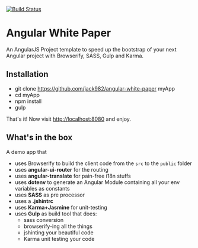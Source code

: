 [![Build Status](https://travis-ci.org/jack982/angular-white-paper.svg?branch=master)](https://travis-ci.org/jack982/angular-white-paper)

# Angular White Paper
An AngularJS Project template to speed up the bootstrap of your next Angular project with Browserify, SASS, Gulp and Karma.


## Installation

- git clone https://github.com/jack982/angular-white-paper myApp
- cd myApp
- npm install
- gulp

That's it! Now visit [http://localhost:8080](http://localhost:8080) and enjoy.

## What's in the box

A demo app that

  - uses Browserify to build the client code from the `src` to the `public` folder
  - uses **angular-ui-router** for the routing
  - uses **angular-translate** for pain-free i18n stuffs
  - uses **dotenv** to generate an Angular Module containing all your env variables as constants
  - uses **SASS** as pre processor
  - uses a **.jshintrc**
  - uses **Karma+Jasmine** for unit-testing
  - uses **Gulp** as build tool that does:
  	- sass conversion
  	- browserify-ing all the things
  	- jshinting your beautiful code
    - Karma unit testing your code

